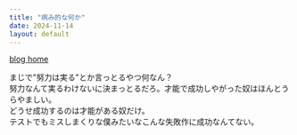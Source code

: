 ```yaml
---
title: "病み的な何か"
date: 2024-11-14
layout: default
---
```

<link rel="stylesheet" href="styles.css">

[blog home](../../../)

<!-- copy above and edit title, date -->

まじで"努力は実る"とか言っとるやつ何なん？<br>
努力なんて実るわけないに決まっとるだろ。才能で成功しやがった奴はほんとうらやましい。<br>
どうせ成功するのは才能がある奴だけ。<br>
テストでもミスしまくりな僕みたいなこんな失敗作に成功なんてない。